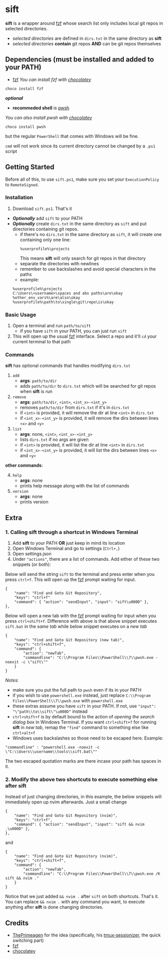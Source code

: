 # sift
**sift** is a wrapper around [fzf](https://github.com/junegunn/fzf) whose search list only includes local git repos in selected directories.
- *selected directories* are defined in `dirs.txt` in the same directory as **sift**
- *selected directories* **contain** git repos **AND** can be git repos themselves

## Dependencies (must be installed and added to your PATH)
- [fzf](https://github.com/junegunn/fzf)
*You can install fzf with [chocolatey](https://chocolatey.org/)*
```
choco install fzf
```
***optional***
- **recommeded shell** is [pwsh](https://github.com/PowerShell/PowerShell)

*You can also install pwsh with [chocolatey](https://chocolatey.org/)*
```
choco install pwsh
```
but the regular `PowerShell` that comes with Windows will be fine.

`cmd` will not work since its current directory cannot be changed by a `.ps1` script

## Getting Started
Before all of this, to use `sift.ps1`, make sure you set your `ExecutionPolicy` to `RemoteSigned`.
### Installation
1. Download `sift.ps1`. That's it
- ***Optionally*** add `sift` to your PATH
- ***Optionally*** create `dirs.txt` in the same directory as `sift` and put directories containing git repos.
    - if there's no `dirs.txt` in the same directory as `sift`, it will create one containing only one line:
      ```
      %userprofile%\projects
      ```
      This means **sift** will only search for git repos in that directory
    - separate the directories with newlines
    - remember to use backslashes and avoid special characters in the paths
    - example:
    ```
    %userprofile%\projects
    C:\Users\<username>\spaces and abs paths\are\okay
    %other_env_vars%\are\also\okay
    %userprofile%\path\to\single\git\repo\is\okay
    ```
### Basic Usage
1. Open a terminal and run `path/to/sift`
    - if you have `sift` in your PATH, you can just run `sift`
2. This will open up the usual [fzf](https://github.com/junegunn/fzf) interface. Select a repo and it'll `cd` your current terminal to that path

### Commands
**sift** has optional commands that handles modifying `dirs.txt`
1. `add`
    - **args**: `path/to/dir`
    - adds `path/to/dir` to `dirs.txt` which will be searched for git repos when **sift** is run
2. `remove`
    - **args**: `path/to/dir`, `<int>`, `<int_x>-<int_y>`
    - removes `path/to/dir` from `dirs.txt` if it's in `dirs.txt`
    - if `<int>` is provided, it will remove the dir at line `<int>` in `dirs.txt`
    - if `<int_x>-<int_y>` is provided, it will remove the dirs between lines `<x>` and `<y>`
3. `list`
    - **args**: none, `<int>`, `<int_x>-<int_y>`
    - lists `dirs.txt` if no args are given
    - if `<int>` is provided, it will list the dir at line `<int>` in `dirs.txt`
    - if `<int_x>-<int_y>` is provided, it will list the dirs between lines `<x>` and `<y>`

**other commands**:

4. `help`
    - **args**: none
    - prints help message along with the list of commands
5. `version`
    - **args**: none
    - prints version

## Extra
### 1. Calling sift through a shortcut in Windows Terminal
1. Add **sift** to your PATH **OR** just keep in mind its location
2. Open Windows Terminal and go to settings (`Ctrl+,`)
3. Open settings.json
4. Under `"actions"`, there are a list of commands. Add either of these two snippets (or both):

Below will send the string `sift` to the terminal and press enter when you press `ctrl+f`. This will open up the [fzf](https://github.com/junegunn/fzf) prompt waiting for input.
```
{
    "name": "Find and Goto Git Repository",
    "keys": "ctrl+f"
    "command": { "action": "sendInput", "input": "sift\u000D" },
},          
```
Below will open a new tab with the [fzf](https://github.com/junegunn/fzf) prompt waiting for input when you press `ctrl+shift+f`. Difference with above is that above snippet executes `sift.bat` in the *same tab* while below snippet executes on a *new tab*
```
{
    "name": "Find and Goto Git Repository (new tab)",
    "keys": "ctrl+shift+f",
    "command": {
        "action": "newTab",
        "commandline": "C:\\Program Files\\PowerShell\\7\\pwsh.exe -noexit -c \"sift\""
    }
}
```

*Notes:* 
- make sure you put the full path to `pwsh` even if its in your PATH
- if you wish to use `powershell.exe` instead, just replace `C:\\Program Files\\PowerShell\\7\\pwsh.exe` with `powershell.exe`
- these extras assume you have `sift` in your PATH. If not, use `"input": "\"path\\to\\sift\"\u000D"` instead
- `ctrl+shift+f` is by default bound to the action of *opening the search dialog box* in Windows Terminal. If you want `ctrl+shift+f` for running **sift** in *new tab*, remap the `"find"` command to something else like `ctrl+alt+f`
- Windows uses backslashes so those need to be escaped here. Example:
```
"commandline" : "powershell.exe -noexit -c \"C:\\Users\\username\\tools\\sift.bat\""
```
The two escaped quotation marks are there incase your path has spaces in it.

### 2. Modify the above two shortcuts to execute something else after **sift**

Instead of just changing directories, in this example, the below snippets will immediately open up nvim afterwards. Just a small change
```
{
    "name": "Find and Goto Git Repository (nvim)",
    "keys": "ctrl+f",
    "command": { "action": "sendInput", "input": "sift && nvim .\u000D" },
}, 
```
and 
```
{
    "name": "Find and Goto Git Repository (nvim)",
    "keys": "ctrl+shift+f",
    "command": {
        "action": "newTab",
        "commandline": "C:\\Program Files\\PowerShell\\7\\pwsh.exe /K sift && nvim ."
    }
}
```
Notice that we just added `&& nvim .` after `sift` on both shortcuts. That's it. You can replace `&& nvim .` with any command you want, to execute anything after **sift** is done changing directories.

## Credits
- [ThePrimeagen](https://github.com/ThePrimeagen) for the idea (specifically, his [tmux-sessionizer](https://github.com/ThePrimeagen/.dotfiles/blob/master/bin/.local/scripts/tmux-sessionizer), the quick switching part)
- [fzf](https://github.com/junegunn/fzf)
- [chocolatey](https://chocolatey.org/)

